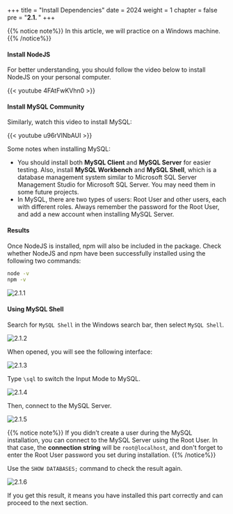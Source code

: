 +++
title = "Install Dependencies"
date = 2024
weight = 1
chapter = false
pre = "<b>2.1. </b>"
+++

{{% notice note%}}
In this article, we will practice on a Windows machine.
{{% /notice%}}

#### Install NodeJS

For better understanding, you should follow the video below to install NodeJS on your personal computer.

{{< youtube 4FAtFwKVhn0 >}}

#### Install MySQL Community

Similarly, watch this video to install MySQL:

{{< youtube u96rVINbAUI >}}

Some notes when installing MySQL:

- You should install both **MySQL Client** and **MySQL Server** for easier testing. Also, install **MySQL Workbench** and **MySQL Shell**, which is a database management system similar to Microsoft SQL Server Management Studio for Microsoft SQL Server. You may need them in some future projects.
- In MySQL, there are two types of users: Root User and other users, each with different roles. Always remember the password for the Root User, and add a new account when installing MySQL Server.

#### Results

Once NodeJS is installed, npm will also be included in the package. Check whether NodeJS and npm have been successfully installed using the following two commands:

```bash
node -v
npm -v
```

![2.1.1](/images/2-deploy-local/2.1.1.png)

#### Using MySQL Shell

Search for `MySQL Shell` in the Windows search bar, then select `MySQL Shell`.

![2.1.2](/images/2-deploy-local/2.1.2.png)

When opened, you will see the following interface:

![2.1.3](/images/2-deploy-local/2.1.3.png)

Type `\sql` to switch the Input Mode to MySQL.

![2.1.4](/images/2-deploy-local/2.1.4.png)

Then, connect to the MySQL Server.

![2.1.5](/images/2-deploy-local/2.1.5.png)

{{% notice note%}}
If you didn’t create a user during the MySQL installation, you can connect to the MySQL Server using the Root User. In that case, the **connection string** will be `root@localhost`, and don't forget to enter the Root User password you set during installation.
{{% /notice%}}

Use the `SHOW DATABASES;` command to check the result again.

![2.1.6](/images/2-deploy-local/2.1.6.png)

If you get this result, it means you have installed this part correctly and can proceed to the next section.
